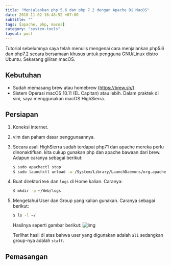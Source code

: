 ```yaml
---
title: "Menjalankan php 5.6 dan php 7.2 dengan Apache Di MacOS"
date: 2018-11-02 16:48:52 +07:00
subtitle: ""
tags: [apache, php, macos]
category: "system-tools"
layout: post
---
```


Tutorial sebelumnya saya telah menulis mengenai cara menjalankan php5.6 dan php7.2 secara bersamaan khusus untuk pengguna GNU/Linux distro Ubuntu. Sekarang giliran macOS.

## Kebutuhan

* Sudah memasang brew atau homebrew (https://brew.sh/).
* Sistem Operasi macOS 10.11 (EL Capitan) atau lebih.
  Dalam praktek di sini, saya menggunakan macOS HighSierra.

## Persiapan

1. Koneksi internet.

2. vim dan paham dasar penggunaannya.
3. Secara asali HighSierra sudah terdapat php71 dan apache mereka perlu dinonaktifkan.
   kita cukup gunakan php dan apache bawaan dari brew. Adapun caranya sebagai berikut:
   ```bash
   $ sudo apachectl stop
   $ sudo launchctl unload -w /System/Library/LaunchDaemons/org.apache.httpd.plist 2>/dev/null
   ```

4. Buat direktori `Web` dan `logs` di Home kalian. Caranya:
   ```bash
   $ mkdir -p ~/Web/logs
   ```

5. Mengetahui User dan Group yang kalian gunakan. Caranya sebagai berikut:
   ```bash
   $ ls -l ~/
   ```
   Hasilnya seperti gambar berikut:
   ![img](/img/situsali-macOS-terminal-ls.png)

   Terlihat hasil di atas bahwa user yang digunakan adalah `ali` sedangkan group-nya adalah `staff`.

## Pemasangan
